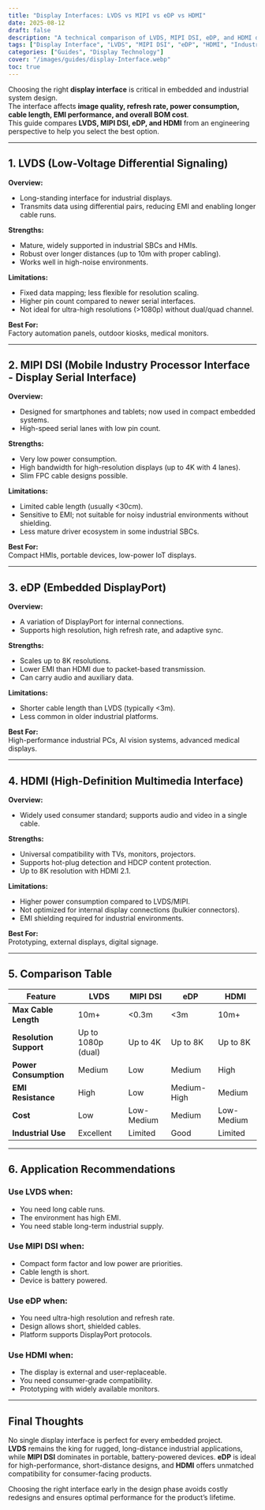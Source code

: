 ```yaml
---
title: "Display Interfaces: LVDS vs MIPI vs eDP vs HDMI"
date: 2025-08-12
draft: false
description: "A technical comparison of LVDS, MIPI DSI, eDP, and HDMI display interfaces for embedded and industrial applications, including performance, compatibility, cost, and design considerations."
tags: ["Display Interface", "LVDS", "MIPI DSI", "eDP", "HDMI", "Industrial Display"]
categories: ["Guides", "Display Technology"]
cover: "/images/guides/display-Interface.webp"
toc: true
---
```


Choosing the right **display interface** is critical in embedded and industrial system design.  
The interface affects **image quality, refresh rate, power consumption, cable length, EMI performance, and overall BOM cost**.  
This guide compares **LVDS, MIPI DSI, eDP, and HDMI** from an engineering perspective to help you select the best option.

---

## 1. LVDS (Low-Voltage Differential Signaling)

**Overview:**  
- Long-standing interface for industrial displays.  
- Transmits data using differential pairs, reducing EMI and enabling longer cable runs.

**Strengths:**  
- Mature, widely supported in industrial SBCs and HMIs.  
- Robust over longer distances (up to 10m with proper cabling).  
- Works well in high-noise environments.

**Limitations:**  
- Fixed data mapping; less flexible for resolution scaling.  
- Higher pin count compared to newer serial interfaces.  
- Not ideal for ultra-high resolutions (>1080p) without dual/quad channel.

**Best For:**  
Factory automation panels, outdoor kiosks, medical monitors.

---

## 2. MIPI DSI (Mobile Industry Processor Interface - Display Serial Interface)

**Overview:**  
- Designed for smartphones and tablets; now used in compact embedded systems.  
- High-speed serial lanes with low pin count.

**Strengths:**  
- Very low power consumption.  
- High bandwidth for high-resolution displays (up to 4K with 4 lanes).  
- Slim FPC cable designs possible.

**Limitations:**  
- Limited cable length (usually <30cm).  
- Sensitive to EMI; not suitable for noisy industrial environments without shielding.  
- Less mature driver ecosystem in some industrial SBCs.

**Best For:**  
Compact HMIs, portable devices, low-power IoT displays.

---

## 3. eDP (Embedded DisplayPort)

**Overview:**  
- A variation of DisplayPort for internal connections.  
- Supports high resolution, high refresh rate, and adaptive sync.

**Strengths:**  
- Scales up to 8K resolutions.  
- Lower EMI than HDMI due to packet-based transmission.  
- Can carry audio and auxiliary data.

**Limitations:**  
- Shorter cable length than LVDS (typically <3m).  
- Less common in older industrial platforms.

**Best For:**  
High-performance industrial PCs, AI vision systems, advanced medical displays.

---

## 4. HDMI (High-Definition Multimedia Interface)

**Overview:**  
- Widely used consumer standard; supports audio and video in a single cable.

**Strengths:**  
- Universal compatibility with TVs, monitors, projectors.  
- Supports hot-plug detection and HDCP content protection.  
- Up to 8K resolution with HDMI 2.1.

**Limitations:**  
- Higher power consumption compared to LVDS/MIPI.  
- Not optimized for internal display connections (bulkier connectors).  
- EMI shielding required for industrial environments.

**Best For:**  
Prototyping, external displays, digital signage.

---

## 5. Comparison Table

| Feature                | LVDS                  | MIPI DSI               | eDP                     | HDMI                    |
|------------------------|----------------------|------------------------|------------------------|------------------------|
| **Max Cable Length**   | 10m+                  | <0.3m                  | <3m                    | 10m+                   |
| **Resolution Support** | Up to 1080p (dual)    | Up to 4K               | Up to 8K               | Up to 8K               |
| **Power Consumption**  | Medium                | Low                    | Medium                 | High                   |
| **EMI Resistance**     | High                  | Low                    | Medium-High            | Medium                 |
| **Cost**               | Low                   | Low-Medium             | Medium                 | Low-Medium             |
| **Industrial Use**     | Excellent             | Limited                | Good                   | Limited                |

---

## 6. Application Recommendations

### Use **LVDS** when:
- You need long cable runs.
- The environment has high EMI.
- You need stable long-term industrial supply.

### Use **MIPI DSI** when:
- Compact form factor and low power are priorities.
- Cable length is short.
- Device is battery powered.

### Use **eDP** when:
- You need ultra-high resolution and refresh rate.
- Design allows short, shielded cables.
- Platform supports DisplayPort protocols.

### Use **HDMI** when:
- The display is external and user-replaceable.
- You need consumer-grade compatibility.
- Prototyping with widely available monitors.

---

## Final Thoughts

No single display interface is perfect for every embedded project.  
**LVDS** remains the king for rugged, long-distance industrial applications, while **MIPI DSI** dominates in portable, battery-powered devices. **eDP** is ideal for high-performance, short-distance designs, and **HDMI** offers unmatched compatibility for consumer-facing products.  

Choosing the right interface early in the design phase avoids costly redesigns and ensures optimal performance for the product’s lifetime.